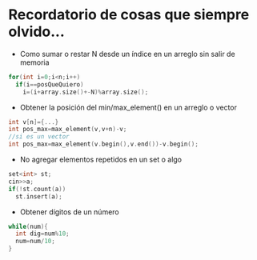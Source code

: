 # Recordatorio de cosas que siempre olvido...
* Como sumar o restar N desde un índice en un arreglo sin salir de memoria
```cpp
for(int i=0;i<n;i++)
  if(i==posQueQuiero)
    i=(i+array.size()+-N)%array.size();
```
* Obtener la posición del min/max_element() en un arreglo o vector
```cpp
int v[n]={...}
int pos_max=max_element(v,v+n)-v;
//si es un vector
int pos_max=max_element(v.begin(),v.end())-v.begin();
```
* No agregar elementos repetidos en un set o algo
```cpp
set<int> st;
cin>>a;
if(!st.count(a))
  st.insert(a);
```
* Obtener dígitos de un número
```cpp
while(num){
  int dig=num%10;
  num=num/10;
}
```
